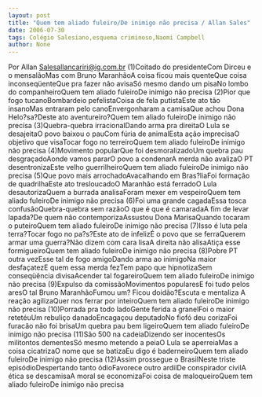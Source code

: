 ```yaml
---
layout: post
title: "Quem tem aliado fuleiro/De inimigo não precisa / Allan Sales"
date: 2006-07-30
tags: Colégio Salesiano,esquema criminoso,Naomi Campbell
author: None
---
```

Por Allan Salesallancariri@ig.com.br
(1)Coitado do presidenteCom Dirceu e o mensalãoMas com Bruno MaranhãoA coisa ficou mais quenteQue coisa inconseqüenteQue pra fazer não avisaSó mesmo dando um pisaNo lombo do companheiroQuem tem aliado fuleiroDe inimigo não precisa
(2)Pior que fogo tucanoBombardeio pefelistaCoisa de fela putistaEste ato tão insanoMas entraram pelo canoEnvergonharam a camisaQue achou Dona Helo?sa?Deste ato aventureiro?Quem tem aliado fuleiroDe inimigo não precisa
(3)Quebra-quebra irracionalDando arma pra direitaO Lula se desajeitaO povo baixou o pauCom fúria de animalEsta ação imprecisaO objetivo que visaTocar fogo no terreiroQuem tem aliado fuleiroDe inimigo não precisa
(4)Movimento popularQue foi desmoralizadoUm quebra pau desgraçadoAonde vamos pararO povo a condenarA merda não avalizaO PT desentronizaEste velho guerrilheiroQuem tem aliado fuleiroDe inimigo não precisa
(5)Que povo mais arrochadoAvacalhando em Bras?liaFoi formação de quadrilhaEste ato tresloucadoO Maranhão está ferradoO Lula desautorizaQuem a burrada analisaForam mexer em vespeiroQuem tem aliado fuleiroDe inimigo não precisa
(6)Foi uma grande cagadaEssa tosca confusãoQuebra-quebra sem razãoO que é que é camaradaA fim de levar lapada?De quem não contemporizaAssustou Dona MarisaQuando tocaram o puteiroQuem tem aliado fuleiroDe inimigo não precisa
(7)Isso é luta pela terra?Tocar fogo no pa?s?Este ato de infelizÉ o povo que se ferraQuerem armar uma guerra?Não dizem com cara lisaA direita não alisaAtiça esse formigueiroQuem tem aliado fuleiroDe inimigo não precisa
(8)Pobre PT outra vezEsse tal de fogo amigoDando arma ao inimigoNa maior desfaçatezE quem essa merda fezTem papo que hipnotizaSem conseqüência divisaAcender tal fogareiroQuem tem aliado fuleiroDe inimigo não precisa
(9)Expulso da comissãoMovimentos popularesE foi tudo pelos aresO tal Bruno MaranhãoFumou um? Ficou doidão?Escuta e mentaliza A reação agilizaQuer nos ferrar por inteiroQuem tem aliado fuleiroDe inimigo não precisa
(10)Porrada pra todo ladoGente ferida a granelFoi o maior retetéuUm rebuliço danadoEncagaçou deputadoNo fiofó deu corizaFoi furacão não foi brisaUm quebra pau bem ligeiroQuem tem aliado fuleiroDe inimigo não precisa
(11)São 500 na cadeiaDizendo ser inocentesOs militontos dementesSó mesmo metendo a peiaO Lula se aperreiaMas a coisa cicatrizaO nome que se batizaEu digo é baderneiroQuem tem aliado fuleiroDe inimigo não precisa
(12)Assim prossegue o BrasilNeste triste episódioDespertando tanto ódioFavorece outro ardilDe conspirador civilA ética se descamisaA moral se economizaFoi coisa de maloqueiroQuem tem aliado fuleiroDe inimigo não precisa 